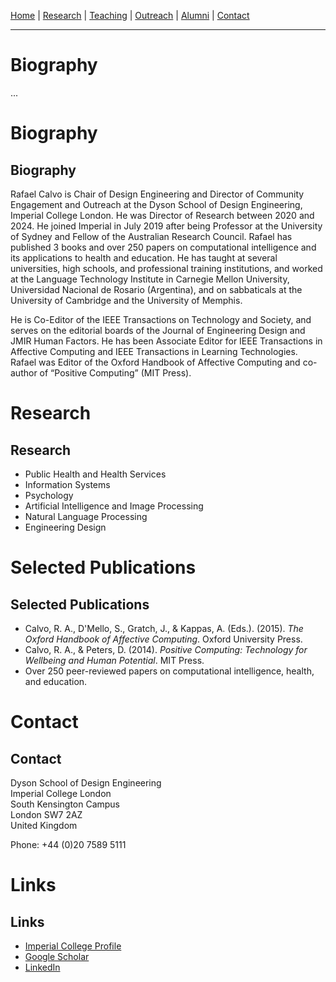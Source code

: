 [Home](index.md) | [Research](research.md) | [Teaching](teaching.md) | [Outreach](outreach.md) | [Alumni](alumni.md) | [Contact](#contact)

---

# Biography
...
# Biography
## Biography
Rafael Calvo is Chair of Design Engineering and Director of Community Engagement and Outreach at the Dyson School of Design Engineering, Imperial College London. He was Director of Research between 2020 and 2024. He joined Imperial in July 2019 after being Professor at the University of Sydney and Fellow of the Australian Research Council. Rafael has published 3 books and over 250 papers on computational intelligence and its applications to health and education. He has taught at several universities, high schools, and professional training institutions, and worked at the Language Technology Institute in Carnegie Mellon University, Universidad Nacional de Rosario (Argentina), and on sabbaticals at the University of Cambridge and the University of Memphis.

He is Co-Editor of the IEEE Transactions on Technology and Society, and serves on the editorial boards of the Journal of Engineering Design and JMIR Human Factors. He has been Associate Editor for IEEE Transactions in Affective Computing and IEEE Transactions in Learning Technologies. Rafael was Editor of the Oxford Handbook of Affective Computing and co-author of “Positive Computing” (MIT Press).

# Research
## Research
- Public Health and Health Services
- Information Systems
- Psychology
- Artificial Intelligence and Image Processing
- Natural Language Processing
- Engineering Design

# Selected Publications
## Selected Publications
- Calvo, R. A., D'Mello, S., Gratch, J., & Kappas, A. (Eds.). (2015). *The Oxford Handbook of Affective Computing*. Oxford University Press.
- Calvo, R. A., & Peters, D. (2014). *Positive Computing: Technology for Wellbeing and Human Potential*. MIT Press.
- Over 250 peer-reviewed papers on computational intelligence, health, and education.

# Contact
## Contact
Dyson School of Design Engineering  
Imperial College London  
South Kensington Campus  
London SW7 2AZ  
United Kingdom  

Phone: +44 (0)20 7589 5111

# Links
## Links
- [Imperial College Profile](https://profiles.imperial.ac.uk/r.calvo)
- [Google Scholar](https://scholar.google.com/citations?user=6QkQKJwAAAAJ)
- [LinkedIn](https://www.linkedin.com/in/rafael-a-calvo/)